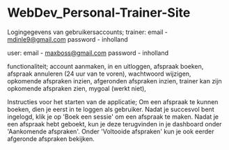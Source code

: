 # WebDev_Personal-Trainer-Site

Logingegevens van gebruikersaccounts;
trainer: email - mdinle9@gmail.com
         password - inholland

user:    email - maxboss@gmail.com
         password - inholland

functionaliteit; account aanmaken,
                 in en uitloggen,
                 afspraak boeken,
                 afspraak annuleren (24 uur van te voren),
                 wachtwoord wijzigen,
                 opkomende afspraken inzien,
                 afgeronden afspraken inzien,
                 trainer kan zijn opkomende afspraken zien,
                 mygoal (werkt niet),

Instructies voor het starten van de applicatie;
Om een afspraak te kunnen boeken, dien je eerst in te loggen als gebruiker. Nadat je succesvol bent ingelogd, klik je op 'Boek een sessie' om een afspraak te maken. Nadat je een afspraak hebt geboekt, kun je deze terugvinden in je dashboard onder 'Aankomende afspraken'. Onder 'Voltooide afspraken' kun je ook eerder afgeronde afspraken bekijken.
